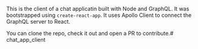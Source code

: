 This is the client of a chat applicatin built with Node and GraphQL. It was bootstrapped using `create-react-app`. It uses Apollo Client to connect the GraphQL server to React.

You can clone the repo, check it out and open a PR to contribute.# chat_app_client
